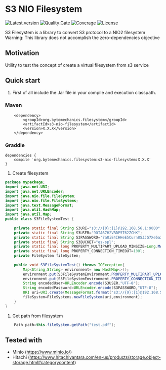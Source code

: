 # S3 NIO Filesystem
[![Latest version](https://maven-badges.herokuapp.com/maven-central/org.bytemechanics.filesystem/s3-nio-filesystem/badge.svg)](https://maven-badges.herokuapp.com/maven-central/org.bytemechanics.filesystem/s3-nio-filesystem/badge.svg)
[![Quality Gate](https://sonarcloud.io/api/badges/gate?key=org.bytemechanics.filesystem%3As3-nio-filesystem)](https://sonarcloud.io/dashboard/index/org.bytemechanics.filesystem%3As3-nio-filesystem)
[![Coverage](https://sonarcloud.io/api/badges/measure?key=org.bytemechanics.filesystem%3As3-nio-filesystem&metric=coverage)](https://sonarcloud.io/dashboard/index/org.bytemechanics.filesystem%3As3-nio-filesystem)
[![License](https://img.shields.io/badge/License-Apache%202.0-blue.svg)](https://opensource.org/licenses/Apache-2.0)

S3 Filesystem is a library to convert S3 protocol to a NIO2 filesystem
Warning: This library does not accomplish the zero-dependencies objective

## Motivation
Utility to test the concept of create a virtual filesystem from s3 service

## Quick start
1. First of all include the Jar file in your compile and execution classpath.
### Maven
```Maven
	<dependency>
		<groupId>org.bytemechanics.filesystem</groupId>
		<artifactId>s3-nio-filesystem</artifactId>
		<version>X.X.X</version>
	</dependency>
```
### Graddle
```Gradle
dependencies {
    compile 'org.bytemechanics.filesystem:s3-nio-filesystem:X.X.X'
}
```
1. Create filesystem
```Java
package mypackage;
import java.net.URI;
import java.net.URLEncoder;
import java.nio.file.FileSystem;
import java.nio.file.FileSystems;
import java.text.MessageFormat;
import java.util.HashMap;
import java.util.Map;
public class S3FileSystemTest {
	
	private static final String S3URI="s3://{0}:{1}@192.168.56.1:9000";
	private static final String S3USER="9OIA67H2VBDP5T62ZCHK";
	private static final String S3PASSWORD="7a0iE4IHHeE5Curn8SJJG7Xe5a3plQ/YZ5sgedEM";
	private static final String S3BUCKET="es-spl";
	private static final long PROPERTY_MULTIPART_UPLOAD_MINSIZE=Long.MAX_VALUE;
	private static final long PROPERTY_CONNECTION_TIMEOUT=100l;
	private FileSystem fileSystem;
	
	public void S3FileSystemTest() throws IOException{
		Map<String,String> environment= new HashMap<>();
		environment.put(S3FileSystemEnvironment.PROPERTY_MULTIPART_UPLOAD_MINSIZE.name(),String.valueOf(PROPERTY_MULTIPART_UPLOAD_MINSIZE));
		environment.put(S3FileSystemEnvironment.PROPERTY_CONNECTION_TIMEOUT.name(),String.valueOf(PROPERTY_CONNECTION_TIMEOUT));
		String encodedUser=URLEncoder.encode(S3USER,"UTF-8");
		String encodedPassword=URLEncoder.encode(S3PASSWORD,"UTF-8");
		URI uri=URI.create(MessageFormat.format("s3://{0}:{1}@192.168.56.1:9000/{2}",encodedUser,encodedPassword,S3BUCKET));
		fileSystem=FileSystems.newFileSystem(uri,environment);
	}
}
```
1. Get path from filesystem
```Java
	Path path=this.fileSystem.getPath("test.pdf");
```
## Tested with
* Minio (https://www.minio.io/)
* Hitachi (https://www.hitachivantara.com/en-us/products/storage.object-storage.html#categorycontent)